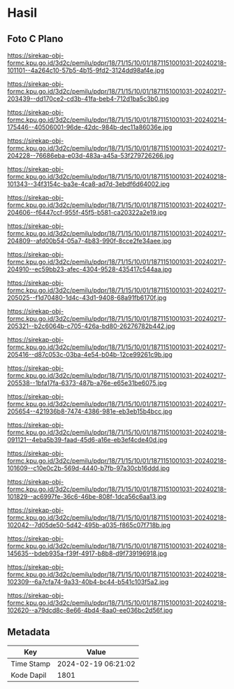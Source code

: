 # Hasil

## Foto C Plano

https://sirekap-obj-formc.kpu.go.id/3d2c/pemilu/pdpr/18/71/15/10/01/1871151001031-20240218-101101--4a264c10-57b5-4b15-9fd2-3124dd98af4e.jpg

https://sirekap-obj-formc.kpu.go.id/3d2c/pemilu/pdpr/18/71/15/10/01/1871151001031-20240217-203439--dd170ce2-cd3b-41fa-beb4-712d1ba5c3b0.jpg

https://sirekap-obj-formc.kpu.go.id/3d2c/pemilu/pdpr/18/71/15/10/01/1871151001031-20240214-175446--40506001-96de-42dc-984b-dec11a86036e.jpg

https://sirekap-obj-formc.kpu.go.id/3d2c/pemilu/pdpr/18/71/15/10/01/1871151001031-20240217-204228--76686eba-e03d-483a-a45a-53f279726266.jpg

https://sirekap-obj-formc.kpu.go.id/3d2c/pemilu/pdpr/18/71/15/10/01/1871151001031-20240218-101343--34f3154c-ba3e-4ca8-ad7d-3ebdf6d64002.jpg

https://sirekap-obj-formc.kpu.go.id/3d2c/pemilu/pdpr/18/71/15/10/01/1871151001031-20240217-204606--f6447ccf-955f-45f5-b581-ca20322a2e19.jpg

https://sirekap-obj-formc.kpu.go.id/3d2c/pemilu/pdpr/18/71/15/10/01/1871151001031-20240217-204809--afd00b54-05a7-4b83-990f-8cce2fe34aee.jpg

https://sirekap-obj-formc.kpu.go.id/3d2c/pemilu/pdpr/18/71/15/10/01/1871151001031-20240217-204910--ec59bb23-afec-4304-9528-435417c544aa.jpg

https://sirekap-obj-formc.kpu.go.id/3d2c/pemilu/pdpr/18/71/15/10/01/1871151001031-20240217-205025--f1d70480-1d4c-43d1-9408-68a91fb6170f.jpg

https://sirekap-obj-formc.kpu.go.id/3d2c/pemilu/pdpr/18/71/15/10/01/1871151001031-20240217-205321--b2c6064b-c705-426a-bd80-26276782b442.jpg

https://sirekap-obj-formc.kpu.go.id/3d2c/pemilu/pdpr/18/71/15/10/01/1871151001031-20240217-205416--d87c053c-03ba-4e54-b04b-12ce99261c9b.jpg

https://sirekap-obj-formc.kpu.go.id/3d2c/pemilu/pdpr/18/71/15/10/01/1871151001031-20240217-205538--1bfa17fa-6373-487b-a76e-e65e31be6075.jpg

https://sirekap-obj-formc.kpu.go.id/3d2c/pemilu/pdpr/18/71/15/10/01/1871151001031-20240217-205654--421936b8-7474-4386-981e-eb3eb15b4bcc.jpg

https://sirekap-obj-formc.kpu.go.id/3d2c/pemilu/pdpr/18/71/15/10/01/1871151001031-20240218-091121--4eba5b39-faad-45d6-a16e-eb3ef4cde40d.jpg

https://sirekap-obj-formc.kpu.go.id/3d2c/pemilu/pdpr/18/71/15/10/01/1871151001031-20240218-101609--c10e0c2b-569d-4440-b7fb-97a30cb16ddd.jpg

https://sirekap-obj-formc.kpu.go.id/3d2c/pemilu/pdpr/18/71/15/10/01/1871151001031-20240218-101829--ac6997fe-36c6-46be-808f-1dca56c6aa13.jpg

https://sirekap-obj-formc.kpu.go.id/3d2c/pemilu/pdpr/18/71/15/10/01/1871151001031-20240218-102042--7d05de50-5d42-495b-a035-f865c07f718b.jpg

https://sirekap-obj-formc.kpu.go.id/3d2c/pemilu/pdpr/18/71/15/10/01/1871151001031-20240218-145635--bdeb935a-f39f-4917-b8b8-d9f739196918.jpg

https://sirekap-obj-formc.kpu.go.id/3d2c/pemilu/pdpr/18/71/15/10/01/1871151001031-20240218-102309--6a7cfa74-9a33-40b4-bc44-b541c103f5a2.jpg

https://sirekap-obj-formc.kpu.go.id/3d2c/pemilu/pdpr/18/71/15/10/01/1871151001031-20240218-102620--a79dcd8c-8e66-4bd4-8aa0-ee036bc2d56f.jpg


## Metadata

| Key        | Value               |
| ---------- | ------------------- |
| Time Stamp | 2024-02-19 06:21:02 |
| Kode Dapil | 1801                |



